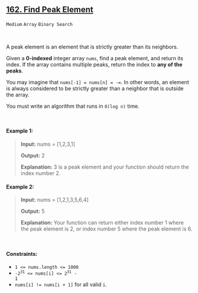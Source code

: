 ## [162. Find Peak Element](https://leetcode.com/problems/find-peak-element)

<code>Medium</code> <code>Array</code> <code>Binary Search</code>

<br>

A peak element is an element that is strictly greater than its neighbors.

Given a __0-indexed__ integer array <code>nums</code>, find a peak element, and return its index. If the array contains multiple peaks, return the index to __any of the peaks__.

You may imagine that <code>nums[-1] = nums[n] = -∞</code>. In other words, an element is always considered to be strictly greater than a neighbor that is outside the array.

You must write an algorithm that runs in <code>O(log n)</code> time.

<br>

#### Example 1:

> __Input:__ nums = [1,2,3,1]
> 
> __Output:__ 2
> 
> __Explanation:__ 3 is a peak element and your function should return the index number 2.    

#### Example 2:

> __Input:__ nums = [1,2,1,3,5,6,4]
>
> __Output:__ 5
> 
> __Explanation:__ Your function can return either index number 1 where the peak element is 2, or index number 5 where the peak element is 6.  

<br>

#### Constraints:

- <code>1 <= nums.length <= 1000</code>
- <code>-2<sup>31</sup> <= nums[i] <= 2<sup>31</sup> - 1</code>
- <code>nums[i] != nums[i + 1]</code> for all valid <code>i</code>.
